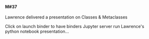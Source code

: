 #### M#37

Lawrence delivered a presentation on Classes & Metaclasses

Click on launch binder to have binders Jupyter server run Lawrence's python 
notebook presentation...
